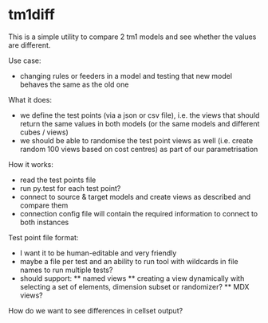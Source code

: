 # tm1diff
This is a simple utility to compare 2 tm1 models and see whether the values are different.

Use case:
* changing rules or feeders in a model and testing that new model behaves the same as the old one

What it does:
* we define the test points (via a json or csv file), i.e. the views that should return the same values in both models (or the same models and different cubes / views)
* we should be able to randomise the test point views as well (i.e. create random 100 views based on cost centres) as part of our parametrisation

How it works:
* read the test points file
* run py.test for each test point? 
* connect to source & target models and create views as described and compare them
* connection config file will contain the required information to connect to both instances

Test point file format:
* I want it to be human-editable and very friendly
* maybe a file per test and an ability to run tool with wildcards in file names to run multiple tests?
* should support:
    ** named views 
    ** creating a view dynamically with selecting a set of elements, dimension subset or randomizer?
    ** MDX views?


How do we want to see differences in cellset output?